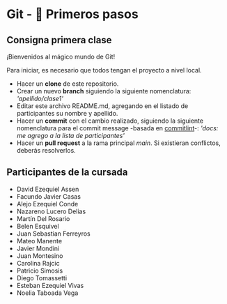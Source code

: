 # Git - 🚀 Primeros pasos

## Consigna primera clase

¡Bienvenidos al mágico mundo de Git!

Para iniciar, es necesario que todos tengan el proyecto a nivel local.

- Hacer un **clone** de este repositorio.
- Crear un nuevo **branch** siguiendo la siguiente nomenclatura: _'apellido/clase1'_
- Editar este archivo README.md, agregando en el listado de participantes su nombre y apellido.
- Hacer un **commit** con el cambio realizado, siguiendo la siguiente nomenclatura para el commit message -basada en [commitlint](https://commitlint.io/)-: _'docs: me agrego a la lista de participantes'_
- Hacer un **pull request** a la rama principal _main_. Si existieran conflictos, deberás resolverlos.

## Participantes de la cursada
- David Ezequiel Assen
- Facundo Javier Casas
- Alejo Ezequiel Conde
- Nazareno Lucero Delias
- Martín Del Rosario
- Belen Esquivel
- Juan Sebastian Ferreyros
- Mateo Manente
- Javier Mondini
- Juan Montesino
- Carolina Rajcic
- Patricio Simosis
- Diego Tomassetti
- Esteban Ezequiel Vivas
- Noelia Taboada Vega